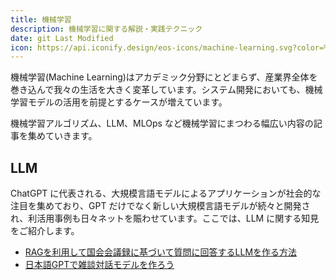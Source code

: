 ```yaml
---
title: 機械学習
description: 機械学習に関する解説・実践テクニック
date: git Last Modified
icon: https://api.iconify.design/eos-icons/machine-learning.svg?color=%23730099&height=28
---
```


機械学習(Machine Learning)はアカデミック分野にとどまらず、産業界全体を巻き込んで我々の生活を大きく変革しています。システム開発においても、機械学習モデルの活用を前提とするケースが増えています。

機械学習アルゴリズム、LLM、MLOps など機械学習にまつわる幅広い内容の記事を集めていきます。

## LLM

ChatGPT に代表される、大規模言語モデルによるアプリケーションが社会的な注目を集めており、GPT だけでなく新しい大規模言語モデルが続々と開発され、利活用事例も日々ネットを賑わせています。ここでは、LLM に関する知見をご紹介します。

- [RAGを利用して国会会議録に基づいて質問に回答するLLMを作る方法](/ml/llm/llm-part1/)
- [日本語GPTで雑談対話モデルを作ろう](/blogs/2023/08/07/llm_chat_model/)